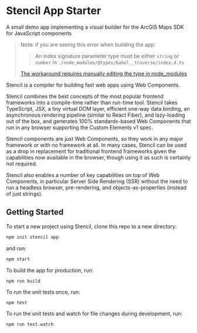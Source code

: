 # Stencil App Starter

A small demo app implementing a visual builder for the ArcGIS Maps SDK for
JavaScript components

> Note: if you are seeing this error when building the app:
>
> > An index signature parameter type must be either `string` or `number` in
> > `./node_modules/@types/babel__traverse/index.d.ts`
>
> [The workaround requires manually editing the type in node_modules](https://github.com/DefinitelyTyped/DefinitelyTyped/issues/65766#issuecomment-1596187449)

Stencil is a compiler for building fast web apps using Web Components.

Stencil combines the best concepts of the most popular frontend frameworks into
a compile-time rather than run-time tool. Stencil takes TypeScript, JSX, a tiny
virtual DOM layer, efficient one-way data binding, an asynchronous rendering
pipeline (similar to React Fiber), and lazy-loading out of the box, and
generates 100% standards-based Web Components that run in any browser supporting
the Custom Elements v1 spec.

Stencil components are just Web Components, so they work in any major framework
or with no framework at all. In many cases, Stencil can be used as a drop in
replacement for traditional frontend frameworks given the capabilities now
available in the browser, though using it as such is certainly not required.

Stencil also enables a number of key capabilities on top of Web Components, in
particular Server Side Rendering (SSR) without the need to run a headless
browser, pre-rendering, and objects-as-properties (instead of just strings).

## Getting Started

To start a new project using Stencil, clone this repo to a new directory:

```bash
npm init stencil app
```

and run:

```bash
npm start
```

To build the app for production, run:

```bash
npm run build
```

To run the unit tests once, run:

```
npm test
```

To run the unit tests and watch for file changes during development, run:

```
npm run test.watch
```
